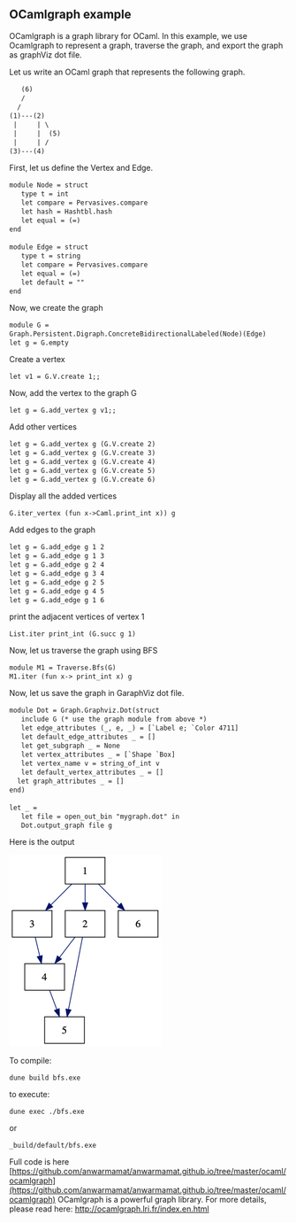 ## OCamlgraph example

OCamlgraph is a graph library for OCaml. In this example, we use Ocamlgraph
to represent a graph, traverse the graph, and export the graph as
graphViz dot file.

Let us write an OCaml graph that represents the following graph.
```
   (6)
   /
  /
(1)---(2)
 |     | \
 |     |  (5)
 |     | /
(3)---(4)
```
First, let us define the Vertex and Edge.
```
module Node = struct                                                                
   type t = int                                                                     
   let compare = Pervasives.compare                                                 
   let hash = Hashtbl.hash                                                          
   let equal = (=)                                                                  
end                                                                                 

module Edge = struct                                                                
   type t = string                                                                  
   let compare = Pervasives.compare                                                 
   let equal = (=)                                                                  
   let default = ""                                                                 
end
```
Now, we create the graph
```
module G =  Graph.Persistent.Digraph.ConcreteBidirectionalLabeled(Node)(Edge)
let g = G.empty
```

Create a vertex
```
let v1 = G.V.create 1;;
```
Now, add the vertex to the graph G
```
let g = G.add_vertex g v1;;
```
Add other vertices
```
let g = G.add_vertex g (G.V.create 2)
let g = G.add_vertex g (G.V.create 3)
let g = G.add_vertex g (G.V.create 4)
let g = G.add_vertex g (G.V.create 5)
let g = G.add_vertex g (G.V.create 6)  
```

Display all the added vertices
```
G.iter_vertex (fun x->Caml.print_int x)) g
```
Add edges to the graph
```
let g = G.add_edge g 1 2
let g = G.add_edge g 1 3
let g = G.add_edge g 2 4
let g = G.add_edge g 3 4
let g = G.add_edge g 2 5
let g = G.add_edge g 4 5
let g = G.add_edge g 1 6 
```
print the adjacent vertices of vertex 1
```
List.iter print_int (G.succ g 1)
```

Now, let us traverse the graph using BFS
```
module M1 = Traverse.Bfs(G)
M1.iter (fun x-> print_int x) g   
```

Now, let us save the graph in GaraphViz dot file.
```
module Dot = Graph.Graphviz.Dot(struct
   include G (* use the graph module from above *)
   let edge_attributes (_, e, _) = [`Label e; `Color 4711]
   let default_edge_attributes _ = []
   let get_subgraph _ = None
   let vertex_attributes _ = [`Shape `Box]
   let vertex_name v = string_of_int v
   let default_vertex_attributes _ = []
  let graph_attributes _ = []
end)

let _ =
   let file = open_out_bin "mygraph.dot" in
   Dot.output_graph file g 
```
Here is the output

![BFS Graph](bfs.png)

To compile:
```
dune build bfs.exe
```
to execute:
```
dune exec ./bfs.exe
```
or
```
_build/default/bfs.exe
```

Full code is here [https://github.com/anwarmamat/anwarmamat.github.io/tree/master/ocaml/ocamlgraph](https://github.com/anwarmamat/anwarmamat.github.io/tree/master/ocaml/ocamlgraph)
OCamlgraph is a powerful graph library. For more details, please read here: http://ocamlgraph.lri.fr/index.en.html

